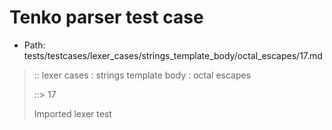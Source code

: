 # Tenko parser test case

- Path: tests/testcases/lexer_cases/strings_template_body/octal_escapes/17.md

> :: lexer cases : strings template body : octal escapes
>
> ::> 17
>
> Imported lexer test
>
> <template body> octal escape unclosed string

## FAIL

## Input

`````js
`${"-->"}\1
`````

## Output

_Note: the whole output block is auto-generated. Manual changes will be overwritten!_

Below follow outputs in four parsing modes: sloppy mode, strict mode script goal, module goal, web compat mode (always sloppy).

Note that the output parts are auto-generated by the test runner to reflect actual result.

### Sloppy mode

Parsed with script goal and as if the code did not start with strict mode header.

`````
throws: Lexer error!
    Unclosed template literal

`${"-->"}\1
        ^^^------- error
`````

### Strict mode

Parsed with script goal but as if it was starting with `"use strict"` at the top.

_Output same as sloppy mode._

### Module goal

Parsed with the module goal.

_Output same as sloppy mode._

### Web compat mode

Parsed in sloppy script mode but with the web compat flag enabled.

_Output same as sloppy mode._
